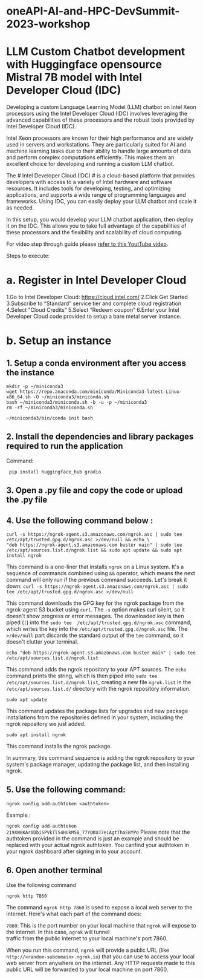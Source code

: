 # oneAPI-AI-and-HPC-DevSummit-2023-workshop
# LLM Custom Chatbot development with Huggingface opensource Mistral 7B model with Intel Developer Cloud (IDC)

Developing a custom Language Learning Model (LLM) chatbot on Intel Xeon processors using the Intel Developer Cloud (IDC) involves leveraging the advanced capabilities of these processors and the robust tools provided by Intel Developer Cloud (IDC).

Intel Xeon processors are known for their high performance and are widely used in servers and workstations. They are particularly suited for AI and machine learning tasks due to their ability to handle large amounts of data and perform complex computations efficiently. This makes them an excellent choice for developing and running a custom LLM chatbot.

The # Intel Developer Cloud (IDC) # is a cloud-based platform that provides developers with access to a variety of Intel hardware and software resources. It includes tools for developing, testing, and optimizing applications, and supports a wide range of programming languages and frameworks. Using IDC, you can easily deploy your LLM chatbot and scale it as needed.

In this setup, you would develop your LLM chatbot application, then deploy it on the IDC. This allows you to take full advantage of the capabilities of these processors and the flexibility and scalability of cloud computing.

For video step through guide please [refer to this YoutTube video](https://www.youtube.com/watch?v=K4nl33oL_n8).

Steps to execute:

# a. Register in Intel Developer Cloud
  1.Go to Intel Developer Cloud: https://cloud.intel.com/
  2.Click Get Started
  3.Subscribe to “Standard” service tier and complete cloud registration
  4.Select “Cloud Credits”
  5.Select “Redeem coupon”
  6.Enter your Intel Developer Cloud code provided to setup a bare metal server instance.

# b. Setup an instance 
  ## 1. Setup a conda environment after you access the instance 

    mkdir -p ~/miniconda3
    wget https://repo.anaconda.com/miniconda/Miniconda3-latest-Linux-x86_64.sh -O ~/miniconda3/miniconda.sh
    bash ~/miniconda3/miniconda.sh -b -u -p ~/miniconda3
    rm -rf ~/miniconda3/miniconda.sh

    ~/miniconda3/bin/conda init bash

  ## 2. Install the dependencies and library packages required to run the application

  Command:
  
     pip install huggingface_hub gradio 

  ## 3. Open a .py file and copy the code or upload the .py file

  ## 4. Use the following command below :

    curl -s https://ngrok-agent.s3.amazonaws.com/ngrok.asc | sudo tee /etc/apt/trusted.gpg.d/ngrok.asc >/dev/null && echo \
    "deb https://ngrok-agent.s3.amazonaws.com buster main" | sudo tee /etc/apt/sources.list.d/ngrok.list && sudo apt update && sudo apt install ngrok

  This command is a one-liner that installs `ngrok` on a Linux system. It's a sequence of commands combined using `&&` operator, which means 
  the next command will only run if the previous command succeeds. Let's break it down:
  `curl -s https://ngrok-agent.s3.amazonaws.com/ngrok.asc | sudo tee /etc/apt/trusted.gpg.d/ngrok.asc >/dev/null`

   This command downloads the GPG key for the ngrok package from the ngrok-agent S3 bucket using `curl`. The `-s` option makes curl silent, 
   so it doesn't show progress or error messages. The downloaded key is then piped (`|`) into the `sudo tee 
   /etc/apt/trusted.gpg.d/ngrok.asc` command, which writes the key into the `/etc/apt/trusted.gpg.d/ngrok.asc` file. The `>/dev/null` part 
  discards the standard output of the `tee` command, so it doesn't clutter your terminal.

  `echo "deb https://ngrok-agent.s3.amazonaws.com buster main" | sudo tee /etc/apt/sources.list.d/ngrok.list`

   This command adds the ngrok repository to your APT sources. The `echo` command prints the string, which is then piped into `sudo tee 
  /etc/apt/sources.list.d/ngrok.list`, creating a new file `ngrok.list` in the `/etc/apt/sources.list.d/` directory with the ngrok 
  repository information.

  `sudo apt update`

   This command updates the package lists for upgrades and new package installations from the repositories defined in your system, including 
   the ngrok repository we just added.

   `sudo apt install ngrok`

   This command installs the ngrok package.

   In summary, this command sequence is adding the ngrok repository to your system's package manager, updating the package list, and then 
   installing ngrok.

  ## 5. Use the following command:

    ngrok config add-authtoken <authtoken>

  Example :

  `ngrok config add-authtoken 219XW8KAr0Dbi5PVkTlS4HUkM5B_77YQKUJ7e1AgtThaEBYPo`
  Please note that the authtoken provided in the command is just an example and should be replaced with your actual ngrok authtoken. 
  You canfind your authtoken in your ngrok dashboard after signing in to your account.

  ## 6. Open another terminal 
  
  Use the following command 

    ngrok http 7860 

  The command `ngrok http 7860` is used to expose a local web server to the internet. Here's what each part of the command does:

  `7860`: This is the port number on your local machine that `ngrok` will expose to the internet. In this case, `ngrok` will tunnel       
  traffic from the public internet to your local machine's port 7860.

  When you run this command, `ngrok` will provide a public URL (like `http://<random-subdomain>.ngrok.io`) that you can use to access 
  your local web server from anywhere on the internet. Any HTTP requests made to this public URL will be forwarded to your local 
  machine on port 7860.

